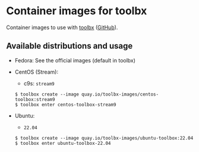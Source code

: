 # Container images for toolbx

Container images to use with [toolbx](https://containertoolbx.org/)
([GitHub](https://github.com/containers/toolbox)).

## Available distributions and usage

- Fedora: See the official images (default in toolbx)

- CentOS (Stream):
  - c9s: `stream9`
  ```
  $ toolbox create --image quay.io/toolbx-images/centos-toolbox:stream9
  $ toolbox enter centos-toolbox-stream9
  ```

- Ubuntu:
  - `22.04`
  ```
  $ toolbox create --image quay.io/toolbx-images/ubuntu-toolbox:22.04
  $ toolbox enter ubuntu-toolbox-22.04
  ```
